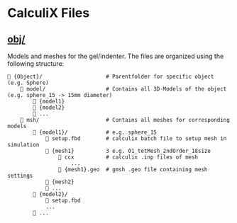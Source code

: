# CalculiX Files
## [obj/](https://github.com/feats-ai/feats/edit/main/src/calculix/obj)
Models and meshes for the gel/indenter. The files are organized using the following structure: 
```
📂 {Object}/                    # Parentfolder for specific object (e.g. Sphere)
    📂 model/                   # Contains all 3D-Models of the object (e.g. sphere_15 -> 15mm diameter)
        📄 {model1}
        📄 {model2}
        📄 ...
    📂 msh/                     # Contains all meshes for corresponding models 
        📂 {model1}/            # e.g. sphere_15
            📄 setup.fbd        # calculix batch file to setup mesh in simulation
            📂 {mesh1}          3 e.g. 01_tetMesh_2ndOrder_18size
                📂 ccx          # calculix .inp files of mesh
                    ...
                📄 {mesh1}.geo  # gmsh .geo file containing mesh settings
            📂 {mesh2}
            📂 ...
        📂 {model2}/
            📄 setup.fbd
            ...
        📂 ...
```
